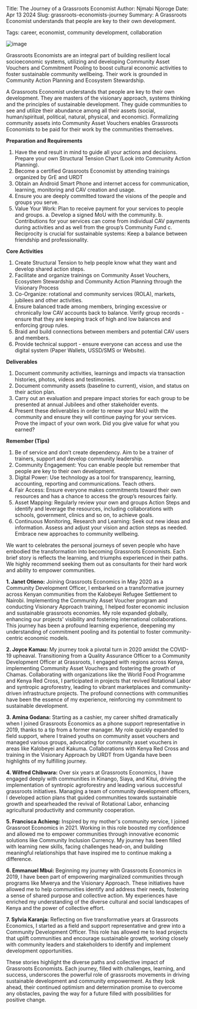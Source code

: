 Title: The Journey of a Grassroots Economist
Author: Njmabi Njoroge
Date: Apr 13 2024
Slug: grassroots-economists-journey
Summary: A Grassroots Economist understands that people are key to their own development.

Tags: career, economist, community development, collaboration

![image](images/blog/grassroots-economists-journey1.webp)

Grassroots Economists are an integral part of building resilient local socioeconomic systems, utilizing and developing Community Asset Vouchers and Commitment Pooling to boost cultural economic activities to foster sustainable community wellbeing. Their work is grounded in Community Action Planning and Ecosystem Stewardship.

A Grassroots Economist understands that people are key to their own development. They are masters of the visionary approach, systems thinking and the principles of sustainable development. They guide communities to see and utilize their abundance among all their assets (social, human/spiritual, political, natural, physical, and economic). Formalizing community assets into Community Asset Vouchers enables Grassroots Economists to be paid for their work by the communities themselves. 


**Preparation and Requirements**

1. Have the end result in mind to guide all your actions and decisions. Prepare your own Structural Tension Chart (Look into Community Action Planning).
2. Become a certified Grassroots Economist by attending trainings organized by GrE and URDT
3. Obtain an Android Smart Phone and internet access for communication, learning, monitoring and CAV creation and usage.
4. Ensure you are deeply committed toward the visions of the people and groups you serve.
5. Value Your Work: Plan to receive payment for your services to people and groups.
   a. Develop a signed MoU with the community.
   b. Contributions for your services can come from individual CAV payments during activities and as well from the group’s Community Fund
   c. Reciprocity is crucial for sustainable systems: Keep a balance between friendship and professionality.

**Core Activities**

1. Create Structural Tension to help people know what they want and develop shared action steps.
2. Facilitate and organize trainings on Community Asset Vouchers, Ecosystem Stewardship and Community Action Planning through the Visionary Process
3. Co-Organize: rotational and community services (ROLA), markets, jubilees and other activities.
4. Ensure balanced trade among members, bringing excessive or chronically low CAV accounts back to balance. Verify group records - ensure that they are keeping track of high and low balances and enforcing group rules.
6. Braid and build connections between members and potential CAV users and members.
6. Provide technical support - ensure everyone can access and use the digital system (Paper Wallets, USSD/SMS or Website). 

**Deliverables**

1. Document community activities, learnings and impacts via transaction histories, photos, videos and testimonies.
2. Document community assets (baseline to current), vision, and status on their action plan.
3. Carry out an evaluation and prepare impact stories for each group to be presented at annual Jubilees and other stakeholder events.
4. Present these deliverables in order to renew your MoU with the community and  ensure they will continue paying for your services. Prove the impact of your own work. Did you give value for what you earned? 


**Remember (Tips)**

1. Be of service and don’t create dependency. Aim to be a trainer of trainers, support and develop community leadership.
2. Community Engagement: You can enable people but remember that people are key to their own development.
3. Digital Power: Use technology as a tool for transparency, learning, accounting, reporting and communications. Teach others.
4. Fair Access: Ensure everyone makes commitments toward their own resources and has a chance to access the group’s resources fairly.
5. Asset Mapping: Regularly review your own and groups Action Steps and identify and leverage the resources, including collaborations with schools, government, clinics and so on, to achieve goals.
6. Continuous Monitoring, Research and Learning: Seek out new ideas and information. Assess and adjust your vision and action steps as needed. Embrace new approaches to community wellbeing.

We want to celebrates the personal journeys of seven people who have embodied the transformation into becoming Grassroots Economists. Each brief story is reflects the learning, and triumphs experienced in their paths. We highly recommend seeking them out as consultants for their hard work and ability to empower communities.

**1. Janet Otieno:**
Joining Grassroots Economics in May 2020 as a Community Development Officer, I embarked on a transformative journey across Kenyan communities from the Kalobeyei Refugee Settlement to Nairobi. Implementing the Community Asset Voucher program and conducting Visionary Approach training, I helped foster economic inclusion and sustainable grassroots economies. My role expanded globally, enhancing our projects' visibility and fostering international collaborations. This journey has been a profound learning experience, deepening my understanding of commitment pooling and its potential to foster community-centric economic models.

**2. Joyce Kamau:**
My journey took a pivotal turn in 2020 amidst the COVID-19 upheaval. Transitioning from a Quality Assurance Officer to a Community Development Officer at Grassroots, I engaged with regions across Kenya, implementing Community Asset Vouchers and fostering the growth of Chamas. Collaborating with organizations like the World Food Programme and Kenya Red Cross, I participated in projects that revived Rotational Labor and syntropic agroforestry, leading to vibrant marketplaces and community-driven infrastructure projects. The profound connections with communities have been the essence of my experience, reinforcing my commitment to sustainable development.

**3. Amina Godana:**
Starting as a cashier, my career shifted dramatically when I joined Grassroots Economics as a phone support representative in 2019, thanks to a tip from a former manager. My role quickly expanded to field support, where I trained youths on community asset vouchers and managed various groups, advocating for community asset vouchers in areas like Kalobeyei and Kakuma. Collaborations with Kenya Red Cross and training in the Visionary Approach by URDT from Uganda have been highlights of my fulfilling journey.

**4. Wilfred Chibwara:**
Over six years at Grassroots Economics, I have engaged deeply with communities in Kinango, Siaya, and Kitui, driving the implementation of syntropic agroforestry and leading various successful grassroots initiatives. Managing a team of community development officers, I developed action plans that guided communities towards sustainable growth and spearheaded the revival of Rotational Labor, enhancing agricultural productivity and community cooperation.

**5. Francisca Achieng:**
Inspired by my mother's community service, I joined Grassroot Economics in 2021. Working in this role boosted my confidence and allowed me to empower communities through innovative economic solutions like Community Inclusion Currency. My journey has been filled with learning new skills, facing challenges head-on, and building meaningful relationships that have inspired me to continue making a difference.

**6. Emmanuel Mbui:**
Beginning my journey with Grassroots Economics in 2019, I have been part of empowering marginalized communities through programs like Mwerya and the Visionary Approach. These initiatives have allowed me to help communities identify and address their needs, fostering a sense of shared purpose and collective action. My experiences have enriched my understanding of the diverse cultural and social landscapes of Kenya and the power of collective effort.

**7. Sylvia Karanja:**
Reflecting on five transformative years at Grassroots Economics, I started as a field and support representative and grew into a Community Development Officer. This role has allowed me to lead projects that uplift communities and encourage sustainable growth, working closely with community leaders and stakeholders to identify and implement development opportunities.

These stories highlight the diverse paths and collective impact of Grassroots Economists. Each journey, filled with challenges, learning, and success, underscores the powerful role of grassroots movements in driving sustainable development and community empowerment. As they look ahead, their continued optimism and determination promise to overcome any obstacles, paving the way for a future filled with possibilities for positive change.
